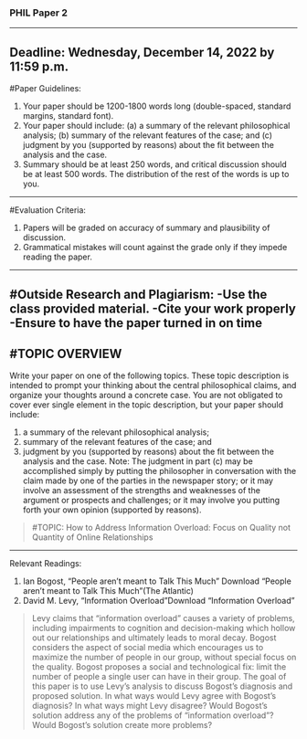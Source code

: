 ### PHIL Paper 2
--------------------------------------------
Deadline: Wednesday, December 14, 2022 by 11:59 p.m.
--------------------------------------------
#Paper Guidelines: 
1. Your paper should be 1200-1800 words long (double-spaced, standard margins, standard font). 
2. Your paper should include:
  (a) a summary of the relevant philosophical analysis; 
  (b) summary of the relevant features of the case; and 
  (c) judgment by you (supported by reasons) about the fit between the analysis and the case. 
3. Summary should be at least 250 words, and critical discussion should be at least 500 words. The distribution of the rest of the words is up to you.
---------------------------------------
#Evaluation Criteria:
1. Papers will be graded on accuracy of summary and plausibility of discussion. 
2. Grammatical mistakes will count against the grade only if they impede reading the paper.
---------------------------------------
#Outside Research and Plagiarism: 
-Use the class provided material.
-Cite your work properly
-Ensure to have the paper turned in on time
---------------------------------------

#TOPIC OVERVIEW
-------------------------------------------
Write your paper on one of the following topics. 
These topic description is intended to prompt your thinking about the central philosophical claims, and organize your thoughts around a concrete case. You are not obligated to cover ever single element in the topic description, but your paper should include: 
1. a summary of the relevant philosophical analysis; 
2. summary of the relevant features of the case; and 
3. judgment by you (supported by reasons) about the fit between the analysis and the case. 
Note: The judgment in part (c) may be accomplished simply by putting the philosopher in conversation with the claim made by one of the parties in the newspaper story; or it may involve an assessment of the strengths and weaknesses of the argument or prospects and challenges; or it may involve you putting forth your own opinion (supported by reasons).

>#TOPIC: How to Address Information Overload: Focus on Quality not Quantity of Online Relationships
------------------------------------------------------
Relevant Readings:
1. Ian Bogost, “People aren’t meant to Talk This Much” Download “People aren’t meant to Talk This Much”(The Atlantic)
2. David M. Levy, “Information Overload”Download “Information Overload”

>Levy claims that “information overload” causes a variety of problems, including impairments to cognition and decision-making which hollow out our relationships and 
>ultimately leads to moral decay. Bogost considers the aspect of social media which encourages us to maximize the number of people in our group, without special focus 
>on the quality. Bogost proposes a social and technological fix: limit the number of people a single user can have in their group. The goal of this paper is to use 
>Levy’s analysis to discuss Bogost’s diagnosis and proposed solution. In what ways would Levy agree with Bogost’s diagnosis? In what ways might Levy disagree? Would 
>Bogost’s solution address any of the problems of “information overload”? Would Bogost’s solution create more problems?

